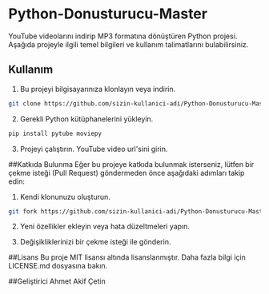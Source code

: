 # Python-Donusturucu-Master

YouTube videolarını indirip MP3 formatına dönüştüren Python projesi. Aşağıda projeyle ilgili temel bilgileri ve kullanım talimatlarını bulabilirsiniz.

## Kullanım

1. Bu projeyi bilgisayarınıza klonlayın veya indirin.

```bash
git clone https://github.com/sizin-kullanici-adi/Python-Donusturucu-Master.git

```

2. Gerekli Python kütüphanelerini yükleyin.

```bash
pip install pytube moviepy
```


3. Projeyi çalıştırın. YouTube video url'sini girin.


##Katkıda Bulunma
Eğer bu projeye katkıda bulunmak isterseniz, lütfen bir çekme isteği (Pull Request) göndermeden önce aşağıdaki adımları takip edin:

1. Kendi klonunuzu oluşturun.

```bash
git fork https://github.com/sizin-kullanici-adi/Python-Donusturucu-Master.git

```

2. Yeni özellikler ekleyin veya hata düzeltmeleri yapın.

3. Değişikliklerinizi bir çekme isteği ile gönderin.

##Lisans
Bu proje MIT lisansı altında lisanslanmıştır. Daha fazla bilgi için LICENSE.md dosyasına bakın.

##Geliştirici
Ahmet Akif Çetin
